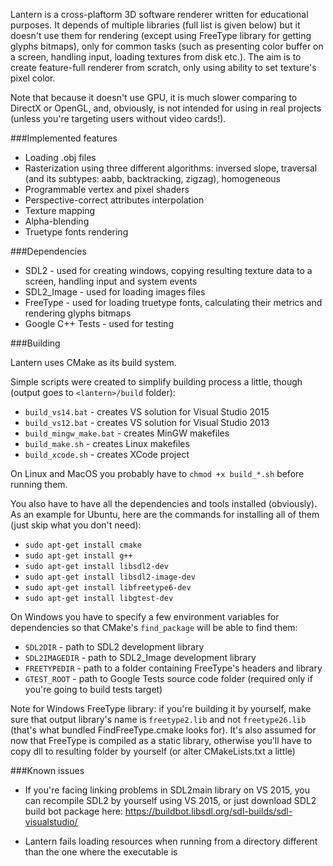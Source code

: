 Lantern is a cross-plaftorm 3D software renderer written for educational purposes. It depends of multiple libraries (full list is given below) but it doesn't use them for rendering (except using FreeType library for getting glyphs bitmaps), only for common tasks (such as presenting color buffer on a screen, handling input, loading textures from disk etc.). The aim is to create feature-full renderer from scratch, only using ability to set texture's pixel color.

Note that because it doesn't use GPU, it is much slower comparing to DirectX or OpenGL, and, obviously, is not intended for using in real projects (unless you're targeting users without video cards!).

###Implemented features

* Loading .obj files
* Rasterization using three different algorithms: inversed slope, traversal (and its subtypes: aabb, backtracking, zigzag), homogeneous
* Programmable vertex and pixel shaders
* Perspective-correct attributes interpolation
* Texture mapping
* Alpha-blending
* Truetype fonts rendering

###Dependencies

* SDL2 - used for creating windows, copying resulting texture data to a screen, handling input and system events
* SDL2_Image - used for loading images files
* FreeType - used for loading truetype fonts, calculating their metrics and rendering glyphs bitmaps
* Google C++ Tests - used for testing

###Building

Lantern uses CMake as its build system.

Simple scripts were created to simplify building process a little, though (output goes to `<lantern>/build` folder):
* `build_vs14.bat` - creates VS solution for Visual Studio 2015
* `build_vs12.bat` - creates VS solution for Visual Studio 2013
* `build_mingw_make.bat` - creates MinGW makefiles
* `build_make.sh` - creates Linux makefiles
* `build_xcode.sh` - creates XCode project

On Linux and MacOS you probably have to `chmod +x build_*.sh` before running them.

You also have to have all the dependencies and tools installed (obviously). As an example for Ubuntu, here are the commands for installing all of them (just skip what you don't need):
 * `sudo apt-get install cmake`
 * `sudo apt-get install g++`
 * `sudo apt-get install libsdl2-dev`
 * `sudo apt-get install libsdl2-image-dev`
 * `sudo apt-get install libfreetype6-dev`
 * `sudo apt-get install libgtest-dev`

On Windows you have to specify a few environment variables for dependencies so that CMake's `find_package` will be able to find them:
 * `SDL2DIR` - path to SDL2 development library
 * `SDL2IMAGEDIR` - path to SDL2_Image development library
 * `FREETYPEDIR` - path to a folder containing FreeType's headers and library
 * `GTEST_ROOT` - path to Google Tests source code folder (required only if you're going to build tests target)

Note for Windows FreeType library: if you're building it by yourself, make sure that output library's name is `freetype2.lib` and not `freetype26.lib` (that's what bundled FindFreeType.cmake looks for). It's also assumed for now that FreeType is compiled as a static library, otherwise you'll have to copy dll to resulting folder by yourself (or alter CMakeLists.txt a little)

###Known issues

* If you're facing linking problems in SDL2main library on VS 2015, you can recompile SDL2 by yourself using VS 2015, or just download SDL2 build bot package here: https://buildbot.libsdl.org/sdl-builds/sdl-visualstudio/

* Lantern fails loading resources when running from a directory different than the one where the executable is

